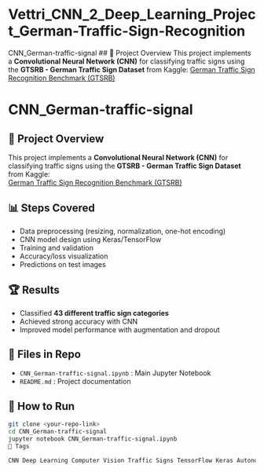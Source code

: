 # Vettri_CNN_2_Deep_Learning_Project_German-Traffic-Sign-Recognition
 CNN_German-traffic-signal  ## 📌 Project Overview This project implements a **Convolutional Neural Network (CNN)** for classifying traffic signs using the **GTSRB - German Traffic Sign Dataset** from Kaggle:   [German Traffic Sign Recognition Benchmark (GTSRB)](https://www.kaggle.com/datasets/meowmeowmeowmeowmeow/gtsrb-german-traffic-sign)

# CNN_German-traffic-signal

## 📌 Project Overview
This project implements a **Convolutional Neural Network (CNN)** for classifying traffic signs using the **GTSRB - German Traffic Sign Dataset** from Kaggle:  
[German Traffic Sign Recognition Benchmark (GTSRB)](https://www.kaggle.com/datasets/meowmeowmeowmeowmeow/gtsrb-german-traffic-sign)

## 📊 Steps Covered
- Data preprocessing (resizing, normalization, one-hot encoding)
- CNN model design using Keras/TensorFlow
- Training and validation
- Accuracy/loss visualization
- Predictions on test images

## 🏆 Results
- Classified **43 different traffic sign categories**
- Achieved strong accuracy with CNN
- Improved model performance with augmentation and dropout

## 📂 Files in Repo
- `CNN_German-traffic-signal.ipynb` : Main Jupyter Notebook
- `README.md` : Project documentation

## 🚀 How to Run
```bash
git clone <your-repo-link>
cd CNN_German-traffic-signal
jupyter notebook CNN_German-traffic-signal.ipynb
🔖 Tags

CNN Deep Learning Computer Vision Traffic Signs TensorFlow Keras Autonomous Driving
